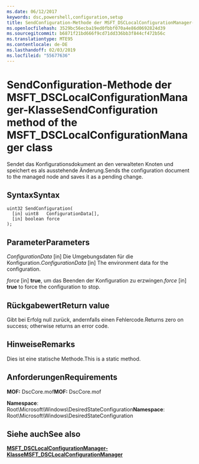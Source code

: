 ```yaml
---
ms.date: 06/12/2017
keywords: dsc,powershell,configuration,setup
title: SendConfiguration-Methode der MSFT_DSCLocalConfigurationManager-Klasse
ms.openlocfilehash: 3529bc56ecba19ed0fbbf070a4e86d0692824d39
ms.sourcegitcommit: b6871f21bd666f9cd71dd336bb3f844cf472b56c
ms.translationtype: MTE95
ms.contentlocale: de-DE
ms.lasthandoff: 02/03/2019
ms.locfileid: "55677636"
---
```

# <a name="sendconfiguration-method-of-the-msftdsclocalconfigurationmanager-class"></a><span data-ttu-id="00793-103">SendConfiguration-Methode der MSFT_DSCLocalConfigurationManager-Klasse</span><span class="sxs-lookup"><span data-stu-id="00793-103">SendConfiguration method of the MSFT_DSCLocalConfigurationManager class</span></span>

<span data-ttu-id="00793-104">Sendet das Konfigurationsdokument an den verwalteten Knoten und speichert es als ausstehende Änderung.</span><span class="sxs-lookup"><span data-stu-id="00793-104">Sends the configuration document to the managed node and saves it as a pending change.</span></span>

## <a name="syntax"></a><span data-ttu-id="00793-105">Syntax</span><span class="sxs-lookup"><span data-stu-id="00793-105">Syntax</span></span>

```mof
uint32 SendConfiguration(
  [in] uint8   ConfigurationData[],
  [in] boolean force
);
```

## <a name="parameters"></a><span data-ttu-id="00793-106">Parameter</span><span class="sxs-lookup"><span data-stu-id="00793-106">Parameters</span></span>

<span data-ttu-id="00793-107">*ConfigurationData* \[in\] Die Umgebungsdaten für die Konfiguration.</span><span class="sxs-lookup"><span data-stu-id="00793-107">*ConfigurationData* \[in\] The environment data for the configuration.</span></span>

<span data-ttu-id="00793-108">*force* \[in\] **true**, um das Beenden der Konfiguration zu erzwingen.</span><span class="sxs-lookup"><span data-stu-id="00793-108">*force* \[in\] **true** to force the configuration to stop.</span></span>

## <a name="return-value"></a><span data-ttu-id="00793-109">Rückgabewert</span><span class="sxs-lookup"><span data-stu-id="00793-109">Return value</span></span>

<span data-ttu-id="00793-110">Gibt bei Erfolg null zurück, andernfalls einen Fehlercode.</span><span class="sxs-lookup"><span data-stu-id="00793-110">Returns zero on success; otherwise returns an error code.</span></span>

## <a name="remarks"></a><span data-ttu-id="00793-111">Hinweise</span><span class="sxs-lookup"><span data-stu-id="00793-111">Remarks</span></span>

<span data-ttu-id="00793-112">Dies ist eine statische Methode.</span><span class="sxs-lookup"><span data-stu-id="00793-112">This is a static method.</span></span>

## <a name="requirements"></a><span data-ttu-id="00793-113">Anforderungen</span><span class="sxs-lookup"><span data-stu-id="00793-113">Requirements</span></span>

<span data-ttu-id="00793-114">**MOF:** DscCore.mof</span><span class="sxs-lookup"><span data-stu-id="00793-114">**MOF:** DscCore.mof</span></span>

<span data-ttu-id="00793-115">**Namespace**: Root\Microsoft\Windows\DesiredStateConfiguration</span><span class="sxs-lookup"><span data-stu-id="00793-115">**Namespace**: Root\Microsoft\Windows\DesiredStateConfiguration</span></span>

## <a name="see-also"></a><span data-ttu-id="00793-116">Siehe auch</span><span class="sxs-lookup"><span data-stu-id="00793-116">See also</span></span>

[<span data-ttu-id="00793-117">**MSFT_DSCLocalConfigurationManager-Klasse**</span><span class="sxs-lookup"><span data-stu-id="00793-117">**MSFT_DSCLocalConfigurationManager**</span></span>](msft-dsclocalconfigurationmanager.md)